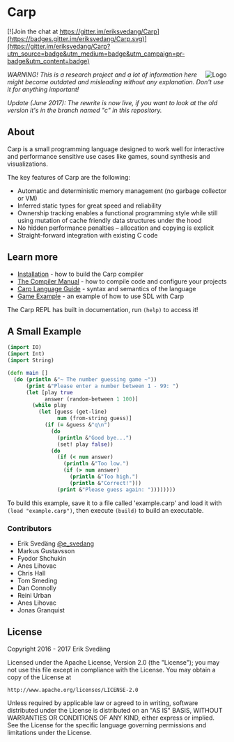 # Carp

[![Join the chat at https://gitter.im/eriksvedang/Carp](https://badges.gitter.im/eriksvedang/Carp.svg)](https://gitter.im/eriksvedang/Carp?utm_source=badge&utm_medium=badge&utm_campaign=pr-badge&utm_content=badge)

<img src="https://github.com/carp-lang/Carp/blob/master/img/carp_logo_300_c.png" alt="Logo" align="right" />

<i>WARNING! This is a research project and a lot of information here might become outdated and misleading without any explanation. Don't use it for anything important!</i>

<i>Update (June 2017): The rewrite is now live, if you want to look at the old version it's in the branch named "c" in this repository.</i>

## About

Carp is a small programming language designed to work well for interactive and performance sensitive use cases like games, sound synthesis and visualizations.

The key features of Carp are the following:
* Automatic and deterministic memory management (no garbage collector or VM)
* Inferred static types for great speed and reliability
* Ownership tracking enables a functional programming style while still using mutation of cache friendly data structures under the hood
* No hidden performance penalties – allocation and copying is explicit
* Straight-forward integration with existing C code

## Learn more

* [Installation](docs/Install.md) - how to build the Carp compiler
* [The Compiler Manual](docs/Manual.md) - how to compile code and configure your projects
* [Carp Language Guide](docs/LanguageGuide.md) - syntax and semantics of the language
* [Game Example](examples/game.carp) - an example of how to use SDL with Carp
<!-- * [Libraries](docs/Libraries.md) - the various libraries that come built-in to Carp -->

The Carp REPL has built in documentation, run ```(help)``` to access it!

## A Small Example

```clojure
(import IO)
(import Int)
(import String)

(defn main []
  (do (println &"~ The number guessing game ~"))
      (print &"Please enter a number between 1 - 99: ")
      (let [play true
            answer (random-between 1 100)]
        (while play
          (let [guess (get-line)
                num (from-string guess)]
            (if (= &guess &"q\n")
              (do
                (println &"Good bye...")
                (set! play false))
              (do
                (if (< num answer)
                  (println &"Too low.")
                  (if (> num answer)
                    (println &"Too high.")
                    (println &"Correct!")))
                (print &"Please guess again: "))))))))

```

To build this example, save it to a file called 'example.carp' and load it with ```(load "example.carp")```, then execute ```(build)``` to build an executable.


### Contributors

* Erik Svedäng [@e_svedang](https://twitter.com/e_svedang)
* Markus Gustavsson
* Fyodor Shchukin
* Anes Lihovac
* Chris Hall
* Tom Smeding
* Dan Connolly
* Reini Urban
* Anes Lihovac
* Jonas Granquist


## License

Copyright 2016 - 2017 Erik Svedäng

Licensed under the Apache License, Version 2.0 (the "License");
you may not use this file except in compliance with the License.
You may obtain a copy of the License at

    http://www.apache.org/licenses/LICENSE-2.0

Unless required by applicable law or agreed to in writing, software
distributed under the License is distributed on an "AS IS" BASIS,
WITHOUT WARRANTIES OR CONDITIONS OF ANY KIND, either express or implied.
See the License for the specific language governing permissions and
limitations under the License.
